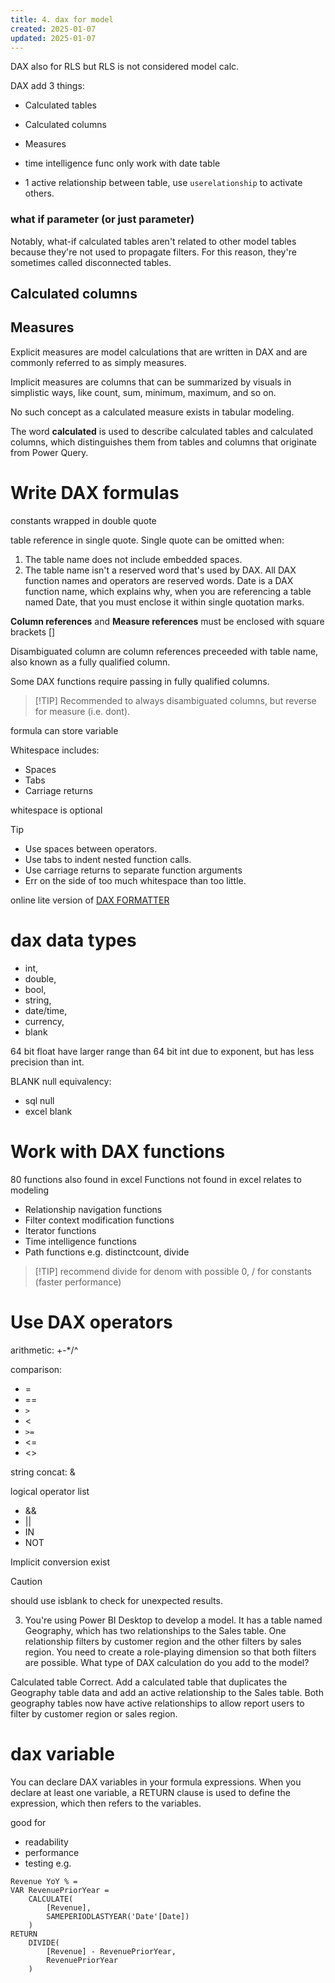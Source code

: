 ```yaml
---
title: 4. dax for model
created: 2025-01-07
updated: 2025-01-07
---
```


DAX also for RLS but RLS is not considered model calc.

DAX add 3 things:
- Calculated tables
- Calculated columns
- Measures


- time intelligence func only work with date table
- 1 active relationship between table, use `userelationship` to activate others.


### what if parameter (or just parameter)

Notably, what-if calculated tables aren't related to other model tables because they're not used to propagate filters. For this reason, they're sometimes called disconnected tables.

## Calculated columns

## Measures
Explicit measures are model calculations that are written in DAX and are commonly referred to as simply measures. 

Implicit measures are columns that can be summarized by visuals in simplistic ways, like count, sum, minimum, maximum, and so on.


No such concept as a calculated measure exists in tabular modeling. 

The word **calculated** is used to describe calculated tables and calculated columns, which distinguishes them from tables and columns that originate from Power Query. 

# Write DAX formulas

constants wrapped in double quote

table reference in single quote. Single quote can be omitted when:

1. The table name does not include embedded spaces.
2. The table name isn't a reserved word that's used by DAX. All DAX function names and operators are reserved words. Date is a DAX function name, which explains why, when you are referencing a table named Date, that you must enclose it within single quotation marks.

**Column references** and **Measure references** must be enclosed with square brackets []

Disambiguated column are column references preceeded with table name,  also known as a fully qualified column.

Some DAX functions require passing in fully qualified columns.


> [!TIP] Recommended to always disambiguated columns, but reverse for measure (i.e. dont).

formula can store variable

Whitespace includes:
- Spaces
- Tabs
- Carriage returns

whitespace is optional 
>[!TIP]
> - Use spaces between operators.
> - Use tabs to indent nested function calls.
> - Use carriage returns to separate function arguments
> - Err on the side of too much whitespace than too little.

online lite version of [DAX FORMATTER](https://www.daxformatter.com/raw/)

# dax data types

- int, 
- double, 
- bool, 
- string, 
- date/time, 
- currency, 
- blank

64 bit float have larger range than 64 bit int due to exponent, but has less precision than int.

BLANK null equivalency:
- sql null
- excel blank


# Work with DAX functions

80 functions also found in excel
Functions not found in excel relates to modeling
- Relationship navigation functions
- Filter context modification functions
- Iterator functions
- Time intelligence functions
- Path functions
e.g. distinctcount, divide
> [!TIP] recommend divide for denom with possible 0, / for constants (faster performance)

# Use DAX operators
arithmetic: +-*/^

comparison:
- =
- ==
- `>`
- <
- `>=`
- <=
- <>

string concat: &

logical operator list
- &&
- ||
- IN
- NOT

Implicit conversion exist
> [!CAUTION]
> should use isblank to check for unexpected results.



3. You're using Power BI Desktop to develop a model. It has a table named Geography, which has two relationships to the Sales table. One relationship filters by customer region and the other filters by sales region. You need to create a role-playing dimension so that both filters are possible. What type of DAX calculation do you add to the model? 

Calculated table
Correct. Add a calculated table that duplicates the Geography table data and add an active relationship to the Sales table. Both geography tables now have active relationships to allow report users to filter by customer region or sales region.

# dax variable
You can declare DAX variables in your formula expressions. When you declare at least one variable, a RETURN clause is used to define the expression, which then refers to the variables.

good for 
- readability
- performance
- testing
e.g. 
```dax
Revenue YoY % =
VAR RevenuePriorYear =
    CALCULATE(
        [Revenue],
        SAMEPERIODLASTYEAR('Date'[Date])
    )
RETURN
    DIVIDE(
        [Revenue] - RevenuePriorYear,
        RevenuePriorYear
    )
```